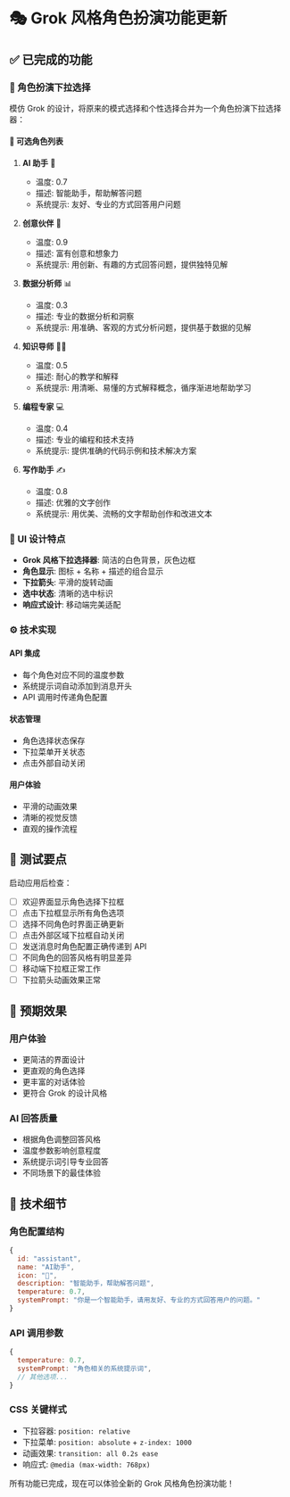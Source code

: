 # 🎭 Grok 风格角色扮演功能更新

## ✅ 已完成的功能

### 🎯 角色扮演下拉选择

模仿 Grok 的设计，将原来的模式选择和个性选择合并为一个角色扮演下拉选择器：

#### 🤖 可选角色列表

1. **AI 助手** 🤖

   - 温度: 0.7
   - 描述: 智能助手，帮助解答问题
   - 系统提示: 友好、专业的方式回答用户问题

2. **创意伙伴** 🎨

   - 温度: 0.9
   - 描述: 富有创意和想象力
   - 系统提示: 用创新、有趣的方式回答问题，提供独特见解

3. **数据分析师** 📊

   - 温度: 0.3
   - 描述: 专业的数据分析和洞察
   - 系统提示: 用准确、客观的方式分析问题，提供基于数据的见解

4. **知识导师** 👨‍🏫

   - 温度: 0.5
   - 描述: 耐心的教学和解释
   - 系统提示: 用清晰、易懂的方式解释概念，循序渐进地帮助学习

5. **编程专家** 💻

   - 温度: 0.4
   - 描述: 专业的编程和技术支持
   - 系统提示: 提供准确的代码示例和技术解决方案

6. **写作助手** ✍️
   - 温度: 0.8
   - 描述: 优雅的文字创作
   - 系统提示: 用优美、流畅的文字帮助创作和改进文本

### 🎨 UI 设计特点

- **Grok 风格下拉选择器**: 简洁的白色背景，灰色边框
- **角色显示**: 图标 + 名称 + 描述的组合显示
- **下拉箭头**: 平滑的旋转动画
- **选中状态**: 清晰的选中标识
- **响应式设计**: 移动端完美适配

### ⚙️ 技术实现

#### API 集成

- 每个角色对应不同的温度参数
- 系统提示词自动添加到消息开头
- API 调用时传递角色配置

#### 状态管理

- 角色选择状态保存
- 下拉菜单开关状态
- 点击外部自动关闭

#### 用户体验

- 平滑的动画效果
- 清晰的视觉反馈
- 直观的操作流程

## 🧪 测试要点

启动应用后检查：

- [ ] 欢迎界面显示角色选择下拉框
- [ ] 点击下拉框显示所有角色选项
- [ ] 选择不同角色时界面正确更新
- [ ] 点击外部区域下拉框自动关闭
- [ ] 发送消息时角色配置正确传递到 API
- [ ] 不同角色的回答风格有明显差异
- [ ] 移动端下拉框正常工作
- [ ] 下拉箭头动画效果正常

## 🎉 预期效果

### 用户体验

- 更简洁的界面设计
- 更直观的角色选择
- 更丰富的对话体验
- 更符合 Grok 的设计风格

### AI 回答质量

- 根据角色调整回答风格
- 温度参数影响创意程度
- 系统提示词引导专业回答
- 不同场景下的最佳体验

## 📝 技术细节

### 角色配置结构

```javascript
{
  id: "assistant",
  name: "AI助手",
  icon: "🤖",
  description: "智能助手，帮助解答问题",
  temperature: 0.7,
  systemPrompt: "你是一个智能助手，请用友好、专业的方式回答用户的问题。"
}
```

### API 调用参数

```javascript
{
  temperature: 0.7,
  systemPrompt: "角色相关的系统提示词",
  // 其他选项...
}
```

### CSS 关键样式

- 下拉容器: `position: relative`
- 下拉菜单: `position: absolute` + `z-index: 1000`
- 动画效果: `transition: all 0.2s ease`
- 响应式: `@media (max-width: 768px)`

所有功能已完成，现在可以体验全新的 Grok 风格角色扮演功能！
